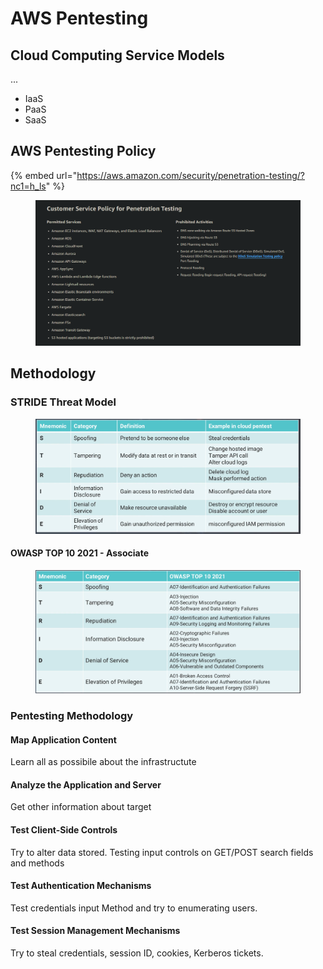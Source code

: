 # AWS Pentesting

## Cloud Computing Service Models

...

* IaaS
* PaaS
* SaaS



## AWS Pentesting Policy

{% embed url="https://aws.amazon.com/security/penetration-testing/?nc1=h_ls" %}

<figure><img src="../.gitbook/assets/image (147).png" alt=""><figcaption></figcaption></figure>

## Methodology

### STRIDE Threat Model

<figure><img src="../.gitbook/assets/image (148).png" alt=""><figcaption></figcaption></figure>

#### OWASP TOP 10 2021 - Associate

<figure><img src="../.gitbook/assets/image (149).png" alt=""><figcaption></figcaption></figure>

### Pentesting Methodology

#### Map Application Content

Learn all as possibile about the infrastructute



#### Analyze the Application and Server

Get other information about target



#### Test Client-Side Controls

Try to alter data stored. Testing input controls on GET/POST search fields and methods



#### Test Authentication Mechanisms

Test credentials input Method and try to enumerating users.&#x20;



#### Test Session Management Mechanisms&#x20;

Try to steal credentials, session ID, cookies, Kerberos tickets.&#x20;



